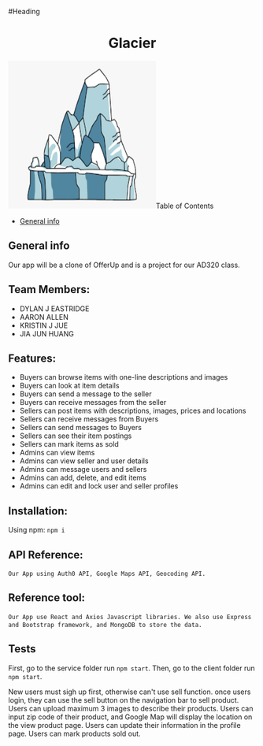 #Heading
<h1 align="center">Glacier</h1>
<img src="/client/src/images/glacier.png" width="300" height="300" margin="auto/>

## Table of Contents
* [General info](#general-info)

## General info
Our app will be a clone of OfferUp and is a project for our AD320 class. 

## Team Members:
* DYLAN J EASTRIDGE 
* AARON ALLEN 
* KRISTIN J JUE 
* JIA JUN HUANG 

## Features:
* Buyers can browse items with one-line descriptions and images
* Buyers can look at item details
* Buyers can send a message to the seller
* Buyers can receive messages from the seller
* Sellers can post items with descriptions, images, prices and locations
* Sellers can receive messages from Buyers
* Sellers can send messages to Buyers
* Sellers can see their item postings
* Sellers can mark items as sold
* Admins can view items
* Admins can view seller and user details
* Admins can message users and sellers
* Admins can add, delete, and edit items
* Admins can edit and lock user and seller profiles

## Installation:
Using npm:
``` npm i ```
## API Reference:
    Our App using Auth0 API, Google Maps API, Geocoding API.

## Reference tool:
    Our App use React and Axios Javascript libraries. We also use Express and Bootstrap framework, and MongoDB to store the data.
## Tests
First, go to the service folder run ``` npm start ```.
Then, go to the client folder run ``` npm start ```.

New users must sigh up first, otherwise can't use sell function.
once users login, they can use the sell button on the navigation bar to sell product.
Users can upload maximum 3 images to describe their products.
Users can input zip code of their product, and Google Map will display the location on the view product page.
Users can update their information in the profile page.
Users can mark products sold out. 





